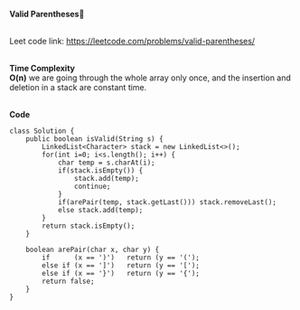 **Valid Parentheses🚕**<br><br>

Leet code link: https://leetcode.com/problems/valid-parentheses/ <br><br>

**Time Complexity**<br>
**O(n)** we are going through the whole array only once, and the insertion and deletion in a stack are constant time. <br><br>

**Code**<br>
```
class Solution {
    public boolean isValid(String s) {
        LinkedList<Character> stack = new LinkedList<>();
        for(int i=0; i<s.length(); i++) {
            char temp = s.charAt(i);
            if(stack.isEmpty()) {
                stack.add(temp);
                continue;
            }
            if(arePair(temp, stack.getLast())) stack.removeLast();
            else stack.add(temp);
        }
        return stack.isEmpty();
    }
    
    boolean arePair(char x, char y) {
        if      (x == ')')   return (y == '(');
        else if (x == ']')   return (y == '[');
        else if (x == '}')   return (y == '{');
        return false;
    }
}
```
